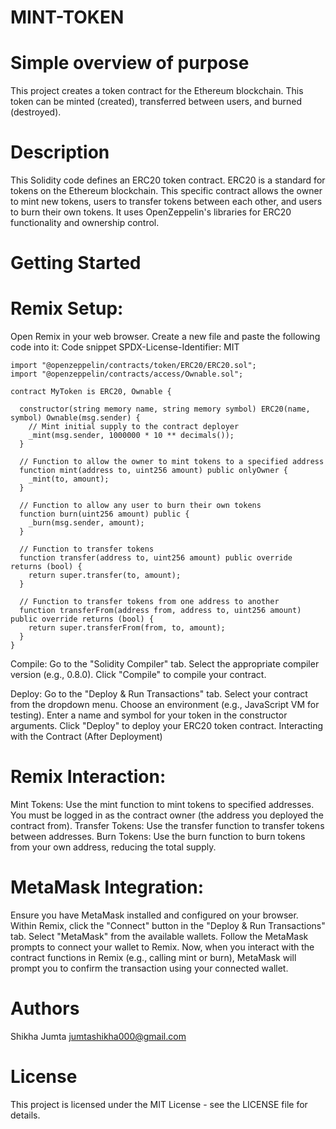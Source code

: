 # MINT-TOKEN
# Simple overview of purpose
This project creates a token contract for the Ethereum blockchain. This token can be minted (created), transferred between users, and burned (destroyed).

# Description
This Solidity code defines an ERC20 token contract. ERC20 is a standard for tokens on the Ethereum blockchain. This specific contract allows the owner to mint new tokens, users to transfer tokens between each other, and users to burn their own tokens. It uses OpenZeppelin's libraries for ERC20 functionality and ownership control.

# Getting Started

# Remix Setup:

Open Remix in your web browser.
Create a new file and paste the following code into it:
Code snippet
SPDX-License-Identifier: MIT
```pragma solidity ^0.8.0;
import "@openzeppelin/contracts/token/ERC20/ERC20.sol";
import "@openzeppelin/contracts/access/Ownable.sol";

contract MyToken is ERC20, Ownable {

  constructor(string memory name, string memory symbol) ERC20(name, symbol) Ownable(msg.sender) {
    // Mint initial supply to the contract deployer
    _mint(msg.sender, 1000000 * 10 ** decimals());
  }

  // Function to allow the owner to mint tokens to a specified address
  function mint(address to, uint256 amount) public onlyOwner {
    _mint(to, amount);
  }

  // Function to allow any user to burn their own tokens
  function burn(uint256 amount) public {
    _burn(msg.sender, amount);
  }

  // Function to transfer tokens
  function transfer(address to, uint256 amount) public override returns (bool) {
    return super.transfer(to, amount);
  }

  // Function to transfer tokens from one address to another
  function transferFrom(address from, address to, uint256 amount) public override returns (bool) {
    return super.transferFrom(from, to, amount);
  }
}
```

Compile:
Go to the "Solidity Compiler" tab.
Select the appropriate compiler version (e.g., 0.8.0).
Click "Compile" to compile your contract.

Deploy:
Go to the "Deploy & Run Transactions" tab.
Select your contract from the dropdown menu.
Choose an environment (e.g., JavaScript VM for testing).
Enter a name and symbol for your token in the constructor arguments.
Click "Deploy" to deploy your ERC20 token contract.
Interacting with the Contract (After Deployment)

# Remix Interaction:

Mint Tokens: Use the mint function to mint tokens to specified addresses. You must be logged in as the contract owner (the address you deployed the contract from).
Transfer Tokens: Use the transfer function to transfer tokens between addresses.
Burn Tokens: Use the burn function to burn tokens from your own address, reducing the total supply.

# MetaMask Integration:
Ensure you have MetaMask installed and configured on your browser.
Within Remix, click the "Connect" button in the "Deploy & Run Transactions" tab.
Select "MetaMask" from the available wallets.
Follow the MetaMask prompts to connect your wallet to Remix.
Now, when you interact with the contract functions in Remix (e.g., calling mint or burn), MetaMask will prompt you to confirm the transaction using your connected wallet.

# Authors
Shikha Jumta
jumtashikha000@gmail.com

# License
This project is licensed under the MIT License - see the LICENSE file for details.

